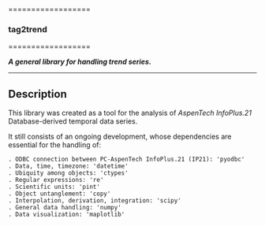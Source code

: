 ==================
### **tag2trend**
==================

***A general library for handling trend series.***

----------------
**Description**
----------------

This library was created as a tool for the analysis of *AspenTech InfoPlus.21* Database-derived temporal data series.

It still consists of an ongoing development, whose dependencies are essential for the handling of:

    . ODBC connection between PC-AspenTech InfoPlus.21 (IP21): 'pyodbc'
    . Data, time, timezone: 'datetime'
    . Ubiquity among objects: 'ctypes'
    . Regular expressions: 're'
    . Scientific units: 'pint'
    . Object untanglement: 'copy'
    . Interpolation, derivation, integration: 'scipy'
    . General data handling: 'numpy'
    . Data visualization: 'maplotlib'


